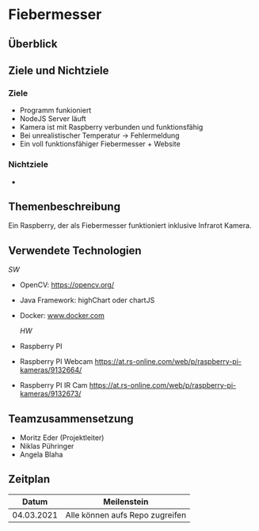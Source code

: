 # Fiebermesser
## Überblick
  
## Ziele und Nichtziele
### Ziele
  - Programm funkioniert
  - NodeJS Server läuft
  - Kamera ist mit Raspberry verbunden und funktionsfähig
  - Bei unrealistischer Temperatur -> Fehlermeldung
  - Ein voll funktionsfähiger Fiebermesser + Website
### Nichtziele
  - 
## Themenbeschreibung
  Ein Raspberry, der als Fiebermesser funktioniert inklusive Infrarot Kamera.
## Verwendete Technologien
  *SW*
- OpenCV: https://opencv.org/
- Java Framework: highChart oder chartJS
- Docker: www.docker.com

  *HW*
- Raspberry PI
- Raspberry PI Webcam https://at.rs-online.com/web/p/raspberry-pi-kameras/9132664/
- Raspberry PI IR Cam https://at.rs-online.com/web/p/raspberry-pi-kameras/9132673/
## Teamzusammensetzung
- Moritz Eder (Projektleiter)
- Niklas Pühringer
- Angela Blaha
## Zeitplan
| Datum | Meilenstein |
| :-----------: | :-----------: |
| 04.03.2021    | Alle können aufs Repo zugreifen |
 
 
